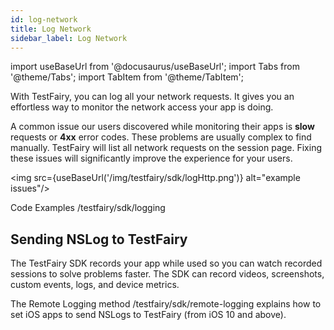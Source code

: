 ```yaml
---
id: log-network
title: Log Network
sidebar_label: Log Network
---
```


import useBaseUrl from '@docusaurus/useBaseUrl';
import Tabs from '@theme/Tabs';
import TabItem from '@theme/TabItem';

With TestFairy, you can log all your network requests. It gives you an effortless way to monitor the network access your app is doing.

A common issue our users discovered while monitoring their apps is **slow** requests or **4xx** error codes. These problems are usually complex to find manually. TestFairy will list all network requests on the session page. Fixing these issues will significantly improve the experience for your users.

<img src={useBaseUrl('/img/testfairy/sdk/logHttp.png')} alt="example issues"/>

Code Examples /testfairy/sdk/logging

## Sending NSLog to TestFairy

The TestFairy SDK records your app while used so you can watch recorded sessions to solve problems faster. The SDK can record videos, screenshots, custom events, logs, and device metrics.

The Remote Logging method /testfairy/sdk/remote-logging explains how to set iOS apps to send NSLogs to TestFairy (from iOS 10 and above).
